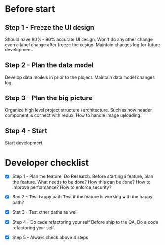 # Before start
## Step 1 - Freeze the UI design
Should have 80% - 90% accurate UI design.
Won't do any other change even a label change after freeze the design.
Maintain changes log for future development.

## Step 2 - Plan the data model
Develop data models in prior to the project.
Maintain data model changes log.

## Step 3 - Plan the big picture
Organize high level project structure / architecture.
Such as how header component is connect with redux.
How to handle image uploading.

## Step 4 - Start
Start development.

# Developer checklist

- [x] Step 1 - Plan the feature, Do Research.
Before starting a feature, plan the feature. What needs to be done?
How this can be done? How to improve performance? How to enforce security?

- [X] Stet 2 - Test happy path
Test if the feature is working with the happy path?

- [X] Stet 3 - Test other paths as well

- [X] Step 4 - Do code refactoring your self
Before ship to the QA, Do a code refactoring your self.

- [X] Step 5 - Always check above 4 steps
